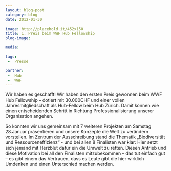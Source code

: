 ```yaml
---
layout: blog-post
category: blog
date: 2012-01-30

image: http://placehold.it/452x150
title: 1. Preis beim WWF Hub Fellowship  
blog-image: 

media: 

tags:
 -  Presse

partner:
 -  Hub
 -  WWF
---
```


 Wir haben es geschafft! Wir haben den ersten Preis gewonnen beim WWF Hub Fellowship – dotiert mit 30.000CHF und einer vollen Jahresmitgliedschaft als Hub-Fellow beim Hub Zürich. Damit können wie einen entscheidenden Schritt in Richtung Professionalisierung unserer Organisation angehen.

So konnten wir uns gemeinsam mit 7 weiteren Projekten am Samstag 28.Januar präsentieren und unsere Konzepte die Welt zu verändern vorstellen. Im Zentrum der Ausschreibung stand die Thematik „Biodiversität und Ressourceneffizienz“ - und bei allen 8 Finalisten war klar: Hier setzt sich jemand mit Herzblut dafür ein die Umwelt zu retten. Diesen Antrieb und diese Motivation bei all den Finalisten mitzubekommen – das tut einfach gut – es gibt einem das Vertrauen, dass es Leute gibt die hier wirklich Umdenken und einen Unterschied machen werden.
